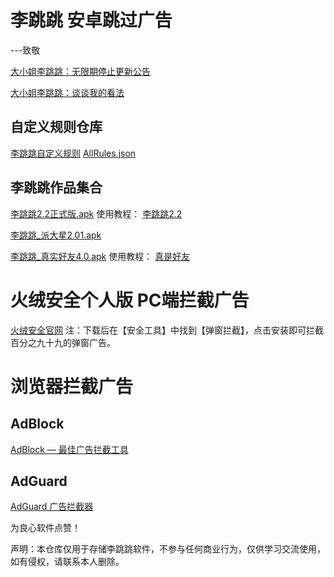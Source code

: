 # 李跳跳 安卓跳过广告
---致敬

[大小姐李跳跳：无限期停止更新公告](https://mp.weixin.qq.com/s/ha6hHr40umlj-ExHdGFXXw)

[大小姐李跳跳：谈谈我的看法](https://mp.weixin.qq.com/s/gsC9STZlGrPNNEKUV4btkA)

## 自定义规则仓库

[李跳跳自定义规则](https://github.com/Snoopy1866/LiTiaotiao-Custom-Rules/tree/main)
[AllRules.json](https://github.com/rongzhiy/LiTiaotiao/blob/main/AllRules.json)


##   李跳跳作品集合

[李跳跳2.2正式版.apk](https://github.com/rongzhiy/LiTiaotiao/blob/main/%E6%9D%8E%E8%B7%B3%E8%B7%B32.2%E6%AD%A3%E5%BC%8F%E7%89%88.apk)
使用教程：
[李跳跳2.2](https://www.bilibili.com/video/BV1rz4y1T7uv/?share_source=copy_web&vd_source=a6cccf0ec5cff281201d16f54d042779)

[李跳跳_派大星2.01.apk](https://github.com/rongzhiy/LiTiaotiao/blob/main/%E6%9D%8E%E8%B7%B3%E8%B7%B3_%E6%B4%BE%E5%A4%A7%E6%98%9F2.01.apk)


[李跳跳_真实好友4.0.apk](https://github.com/rongzhiy/LiTiaotiao/blob/main/%E6%9D%8E%E8%B7%B3%E8%B7%B3_%E7%9C%9F%E5%AE%9E%E5%A5%BD%E5%8F%8B4.0.apk)
使用教程：
[真是好友](https://www.bilibili.com/video/BV1GL4y1p7Pt/?share_source=copy_web&vd_source=a6cccf0ec5cff281201d16f54d042779)

# 火绒安全个人版 PC端拦截广告
[火绒安全官网](https://www.huorong.cn/)
注：下载后在【安全工具】中找到【弹窗拦截】，点击安装即可拦截百分之九十九的弹窗广告。

# 浏览器拦截广告  
## AdBlock
[AdBlock — 最佳广告拦截工具](https://microsoftedge.microsoft.com/addons/detail/adblock-%E2%80%94-%E6%9C%80%E4%BD%B3%E5%B9%BF%E5%91%8A%E6%8B%A6%E6%88%AA%E5%B7%A5%E5%85%B7/ndcileolkflehcjpmjnfbnaibdcgglog)


## AdGuard
[AdGuard 广告拦截器](https://microsoftedge.microsoft.com/addons/detail/adguard-%E5%B9%BF%E5%91%8A%E6%8B%A6%E6%88%AA%E5%99%A8/pdffkfellgipmhklpdmokmckkkfcopbh)

为良心软件点赞！

声明：本仓库仅用于存储李跳跳软件，不参与任何商业行为，仅供学习交流使用，如有侵权，请联系本人删除。
